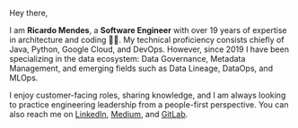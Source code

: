 Hey there,

I am **Ricardo Mendes**, a **Software Engineer** with over 19 years of expertise in architecture and coding :technologist:. My technical proficiency consists chiefly of Java, Python, Google Cloud, and DevOps. However, since 2019 I have been specializing in the data ecosystem: Data Governance, Metadata Management, and emerging fields such as Data Lineage, DataOps, and MLOps.

I enjoy customer-facing roles, sharing knowledge, and I am always looking to practice engineering leadership from a people-first perspective. You can also reach me on [LinkedIn](https://www.linkedin.com/in/ricardolsmendes), [Medium](https://ricardolsmendes.medium.com), and [GitLab](https://www.gitlab.com/ricardomendes).

<!--
**ricardolsmendes/ricardolsmendes** is a ✨ _special_ ✨ repository because its `README.md` (this file) appears on your GitHub profile.
